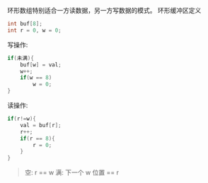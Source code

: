 环形数组特别适合一方读数据，另一方写数据的模式。
环形缓冲区定义
```C
int buf[8];
int r = 0, w = 0;
```
写操作:
```C
if(未满){
	buf[w] = val;
	w++; 
	if(w == 8)
		w = 0;
}
```
读操作:
```C
if(r!=w){
	val = buf[r];
	r++;
	if(r == 8){
		r = 0;
	}
}
```

>空: r == w
>满: 下一个 w 位置 == r

